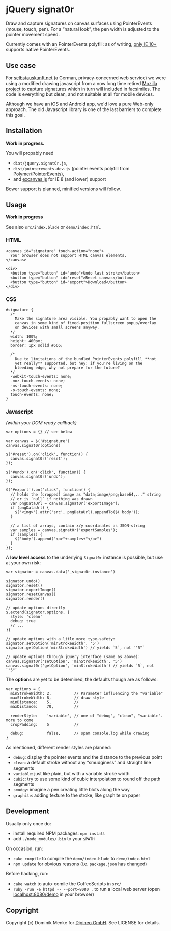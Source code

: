 # jQuery signat0r

Draw and capture signatures on canvas surfaces using PointerEvents (mouse,
touch, pen). For a “natural look”, the pen width is adjusted to the pointer
movement speed.

Currently comes with an PointerEvents polyfill: as of writing,
[only IE 10+](http://caniuse.com/#feat=pointer) supports native PointerEvents.


## Use case

For [selbstauskunft.net](https://selbstauskunft.net) (a German, privacy-concerned
web service) we were using a modified drawing javascript from a now long time
retired [Mozilla project](https://github.com/mozilla/markup) to capture signatures
which in turn will included in facsimiles. The code is everything but clean,
and not suitable at all for mobile devices.

Although we have an iOS and Android app, we'd love a pure Web-only approach.
The old Javascript library is one of the last barriers to complete this goal.


## Installation

**Work in progress.**

You will propably need

- `dist/jquery.signat0r.js`,
- `dist/pointerevents.dev.js` (pointer events polyfill from [Polymer/PointerEvents](https://github.com/Polymer/PointerEvents)),
- and [excanvas.js](https://code.google.com/p/explorercanvas/) for IE 8 (and lower) support

Bower support is planned, minified versions will follow.


## Usage

**Work in progress**

See also `src/index.blade` or `demo/index.html`.

### HTML

    <canvas id="signature" touch-action="none">
      Your browser does not support HTML canvas elements.
    </canvas>

    <div>
      <button type="button" id="undo">Undo last stroke</button>
      <button type="button" id="reset">Reset canvas</button>
      <button type="button" id="export">Download</button>
    </div>

### CSS

    #signature {
      /*
        Make the signature area visible. You propably want to open the
        canvas in some kind of fixed-position fullscreen popup/overlay
        on devices with small screens anyway.
      */
      width: 100%;
      height: 400px;
      border: 1px solid #666;

      /*
        Due to limitations of the bundled PointerEvents polyfill **not
        yet really** supported, but hey: if you're living on the
        bleeding edge, why not prepare for the future?
      */
      -webkit-touch-events: none;
      -moz-touch-events: none;
      -ms-touch-events: none;
      -o-touch-events: none;
      touch-events: none;
    }

### Javascript

*(within your DOM ready callback)*

    var options = {} // see below

    var canvas = $('#signature')
    canvas.signat0r(options)

    $('#reset').on('click', function() {
      canvas.signat0r('reset');
    });

    $('#undo').on('click', function() {
      canvas.signat0r('undo');
    });

    $('#export').on('click', function() {
      // holds the (cropped) image as "data;image/png;base64,..." string
      // or is `null` if nothing was drawn
      var pngDataUrl = canvas.signat0r('exportImage');
      if (pngDataUrl) {
        $('<img>').attr('src', pngDataUrl).appendTo($('body'));
      }

      // a list of arrays, contain x/y coordinates as JSON-string
      var samples = canvas.signat0r('exportSamples');
      if (samples) {
        $('body').append("<p>"+samples+"</p>")
      }
    });

A **low level access** to the underlying `Signat0r` instance is possible, but use at your own risk:

    var signator = canvas.data('_signat0r-instance')

    signator.undo()
    signator.reset()
    signator.exportImage()
    signator.resetCanvas()
    signator.render()

    // update options directly
    $.extend(signator.options, {
      style: 'clean'
      debug: true
      // ...
    })

    // update options with a litle more type-safety:
    signator.setOption('minStrokeWidth', '5')
    signator.getOption('minStrokeWidth') // yields `5`, not `"5"`

    // update options through jQuery interface (same as above):
    canvas.signat0r('setOption', 'minStrokeWidth', '5')
    canvas.signat0r('getOption', 'minStrokeWidth') // yields `5`, not `"5"`


The **options** are yet to be detemined, the defaults though are as follows:

    var options = {
      minStrokeWidth: 2,          // Parameter influencing the "variable"
      maxStrokeWidth: 8,          // draw style
      minDistance:    5,          //
      maxDistance:    70,         //

      renderStyle:    'variable', // one of "debug", "clean", "variable". more to come
      cropPadding:    5           //

      debug:          false,      // spam console.log while drawing
    }


As mentioned, different render styles are planned:

- `debug`:    display the pointer events and the distance to the previous point
- `clean`:    a default stroke without any “smudginess” and straight line segments
- `variable`: just like plain, but with a variable stroke width
- `cubic`:    try to use some kind of cubic interpolation to round off the path segments
- `smudgy`:   imagine a pen creating little blots along the way
- `graphite`: adding texture to the stroke, like graphite on paper


## Development

Usually only once do:

- install required NPM packages: `npm install`
- add `./node_modules/.bin` to your `$PATH`

On occasion, run:

- `cake compile` to compile the `demo/index.blade` to `demo/index.html`
- `npm update` for obvious reasons (i.e. `package.json` has changed)

Before hacking, run:

- `cake watch` to auto-comile the CoffeeScripts in `src/`
- `ruby -run -e httpd -- --port=8080 .` to run a local web server (open
  [localhost:8080/demo](http://localhost:8080/demo) in your browser)


## Copyright

Copyright (c) Dominik Menke for [Digineo GmbH](http://www.digineo.de).
See LICENSE for details.
